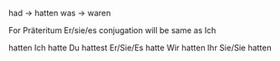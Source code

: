 had -> hatten
was -> waren

For Präteritum Er/sie/es conjugation will be same as Ich

hatten 
Ich hatte
Du hattest
Er/Sie/Es hatte
Wir hatten
Ihr 
Sie/Sie hatten

